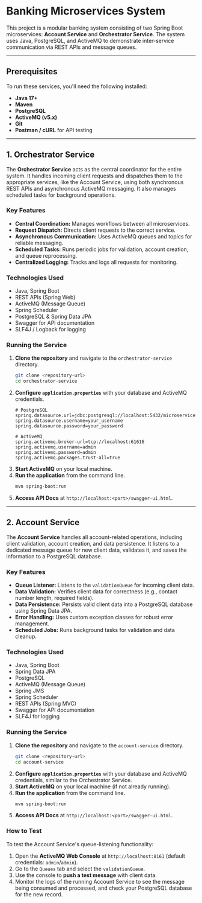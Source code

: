 # Banking Microservices System

This project is a modular banking system consisting of two Spring Boot microservices: **Account Service** and **Orchestrator Service**. The system uses Java, PostgreSQL, and ActiveMQ to demonstrate inter-service communication via REST APIs and message queues.

---

## Prerequisites

To run these services, you'll need the following installed:

* **Java 17+**
* **Maven**
* **PostgreSQL**
* **ActiveMQ (v5.x)**
* **Git**
* **Postman / cURL** for API testing

---

## 1. Orchestrator Service

The **Orchestrator Service** acts as the central coordinator for the entire system. It handles incoming client requests and dispatches them to the appropriate services, like the Account Service, using both synchronous REST APIs and asynchronous ActiveMQ messaging. It also manages scheduled tasks for background operations.

### Key Features

* **Central Coordination:** Manages workflows between all microservices.
* **Request Dispatch:** Directs client requests to the correct service.
* **Asynchronous Communication:** Uses ActiveMQ queues and topics for reliable messaging.
* **Scheduled Tasks:** Runs periodic jobs for validation, account creation, and queue reprocessing.
* **Centralized Logging:** Tracks and logs all requests for monitoring.

### Technologies Used

* Java, Spring Boot
* REST APIs (Spring Web)
* ActiveMQ (Message Queue)
* Spring Scheduler
* PostgreSQL & Spring Data JPA
* Swagger for API documentation
* SLF4J / Logback for logging

### Running the Service

1.  **Clone the repository** and navigate to the `orchestrator-service` directory.
    ```bash
    git clone <repository-url>
    cd orchestrator-service
    ```
2.  **Configure `application.properties`** with your database and ActiveMQ credentials.
    ```properties
    # PostgreSQL
    spring.datasource.url=jdbc:postgresql://localhost:5432/microservice
    spring.datasource.username=your_username
    spring.datasource.password=your_password

    # ActiveMQ
    spring.activemq.broker-url=tcp://localhost:61616
    spring.activemq.username=admin
    spring.activemq.password=admin
    spring.activemq.packages.trust-all=true
    ```
3.  **Start ActiveMQ** on your local machine.
4.  **Run the application** from the command line.
    ```bash
    mvn spring-boot:run
    ```
5.  **Access API Docs** at `http://localhost:<port>/swagger-ui.html`.

---

## 2. Account Service

The **Account Service** handles all account-related operations, including client validation, account creation, and data persistence. It listens to a dedicated message queue for new client data, validates it, and saves the information to a PostgreSQL database.

### Key Features

* **Queue Listener:** Listens to the `validationQueue` for incoming client data.
* **Data Validation:** Verifies client data for correctness (e.g., contact number length, required fields).
* **Data Persistence:** Persists valid client data into a PostgreSQL database using Spring Data JPA.
* **Error Handling:** Uses custom exception classes for robust error management.
* **Scheduled Jobs:** Runs background tasks for validation and data cleanup.

### Technologies Used

* Java, Spring Boot
* Spring Data JPA
* PostgreSQL
* ActiveMQ (Message Queue)
* Spring JMS
* Spring Scheduler
* REST APIs (Spring MVC)
* Swagger for API documentation
* SLF4J for logging

### Running the Service

1.  **Clone the repository** and navigate to the `account-service` directory.
    ```bash
    git clone <repository-url>
    cd account-service
    ```
2.  **Configure `application.properties`** with your database and ActiveMQ credentials, similar to the Orchestrator Service.
3.  **Start ActiveMQ** on your local machine (if not already running).
4.  **Run the application** from the command line.
    ```bash
    mvn spring-boot:run
    ```
5.  **Access API Docs** at `http://localhost:<port>/swagger-ui.html`.

### How to Test

To test the Account Service's queue-listening functionality:

1.  Open the **ActiveMQ Web Console** at `http://localhost:8161` (default credentials: `admin`/`admin`).
2.  Go to the `Queues` tab and select the `validationQueue`.
3.  Use the console to **push a test message** with client data.
4.  Monitor the logs of the running Account Service to see the message being consumed and processed, and check your PostgreSQL database for the new record.